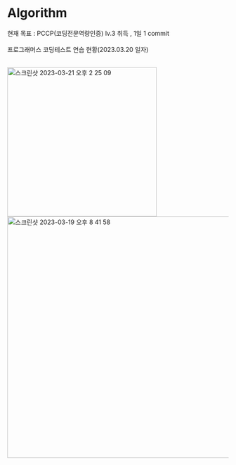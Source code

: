 # Algorithm
현재 목표 : PCCP(코딩전문역량인증) lv.3 취득 , 1일 1 commit<br><br>
프로그래머스 코딩테스트 연습 현황(2023.03.20 일자)<br><br>

<img width="340" alt="스크린샷 2023-03-21 오후 2 25 09" src="https://user-images.githubusercontent.com/102651155/226525385-70279708-fda1-4af6-b61d-d3fe8acdde08.png">

<img width="550" alt="스크린샷 2023-03-19 오후 8 41 58" src="https://user-images.githubusercontent.com/102651155/226172989-2069a484-d2ed-4f55-a1ef-7c8647552da8.png">
